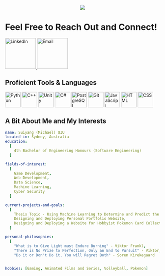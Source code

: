 <p align="center">
  <img src="https://capsule-render.vercel.app/api?type=waving&height=100&color=gradient&text=Welcome!&textBg=false&animation=fadeIn"/>
</p>
<h1> Feel Free to Reach Out and Connect! </h1>
<a href="https://www.linkedin.com/in/suiyang-qiu-20b84821b/">
  <img height="100" src="https://github.com/user-attachments/assets/92652cbc-0e53-4f21-9ba4-5d51469a2b8d" title="LinkedIn">
</a>
<a href="mailto:michaelsuiyangqiu@gmail.com">
  <img height="100" src="https://github.com/user-attachments/assets/9579060b-cca6-4cf8-9150-14cc1f7c418c" title="Email">
</a>
<h2> Proficient Tools & Languages</h2>
<a>
  <img height="50" src="https://github.com/user-attachments/assets/5c17c4db-d403-4d21-8cbc-47425b17157c" title="Python">
  <img height="50" src="https://github.com/user-attachments/assets/2b24ff01-bf6f-4940-aecb-f1f2be3ae258" title ="C++">
  <img height="50" src="https://github.com/user-attachments/assets/1e831e5d-106c-4a94-8a2a-a4b989d49aa7" title = "Unity">
  <img height="50" src="https://github.com/user-attachments/assets/63d569c0-006d-45eb-91a9-e338a75d25f3" title = "C#">
  <img height="50" src="https://github.com/user-attachments/assets/e34ff377-83cd-483a-8e98-7df62f79a389" title = "PostgreSQL">
  <img height="50" src="https://github.com/user-attachments/assets/d9543f83-a1d7-49f6-b085-dd3550779228" title = "Git">
  <img height="50" src="https://github.com/user-attachments/assets/49fa244e-d769-40ee-aefb-fcce38ab61cd" title = "JavaScript">
  <img height="50" src="https://github.com/user-attachments/assets/c6918aa8-199d-40f4-9405-93a8c2790cf5" title = "HTML">
  <img height="50" src="https://github.com/user-attachments/assets/7d3816ef-00b6-49b1-95e3-10c21e4ffab3" title = "CSS"> 
</a>
<h2> A Bit About Me and My Interests </h2>

```yaml
name: Suiyang (Michael) QIU
located-in: Sydney, Australia
education:
  [
    4th Bachelor of Engineering Honours (Software Engineering)
  ]

fields-of-interest:
  [
    Game Development,
    Web Development,
    Data Science,
    Machine Learning,
    Cyber Security
  ]

current-projects-and-goals:
  [
    Thesis Topic - Using Machine Learning to Determine and Predict the Factors behind Game Failures,
    Designing and Deploying Personal Portfolio Website,
    Designing and Deploying a Website for Hobbyist Pokemon Card Collectors
  ]

personal-philosophies:
  [
    "What is to Give Light must Endure Burning" - Viktor Frankl,
    "There is No Prize to Perfection, Only an End to Pursuit" - Viktor, Arcane,
    "Do it or Don't Do it, You will Regret Both" - Soren Kirekegaard
    

hobbies: [Gaming, Animated Films and Series, Volleyball, Pokemon]  
```
